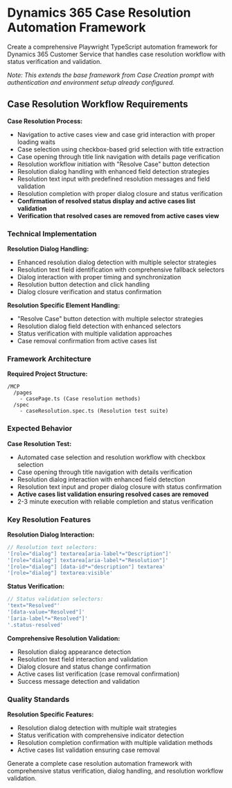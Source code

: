 # Dynamics 365 Case Resolution Automation Framework

Create a comprehensive Playwright TypeScript automation framework for Dynamics 365 Customer Service that handles case resolution workflow with status verification and validation.

*Note: This extends the base framework from Case Creation prompt with authentication and environment setup already configured.*

## Case Resolution Workflow Requirements

**Case Resolution Process:**
- Navigation to active cases view and case grid interaction with proper loading waits
- Case selection using checkbox-based grid selection with title extraction
- Case opening through title link navigation with details page verification
- Resolution workflow initiation with "Resolve Case" button detection
- Resolution dialog handling with enhanced field detection strategies
- Resolution text input with predefined resolution messages and field validation
- Resolution completion with proper dialog closure and status verification
- **Confirmation of resolved status display and active cases list validation**
- **Verification that resolved cases are removed from active cases view**

### Technical Implementation

**Resolution Dialog Handling:**
- Enhanced resolution dialog detection with multiple selector strategies
- Resolution text field identification with comprehensive fallback selectors
- Dialog interaction with proper timing and synchronization
- Resolution button detection and click handling
- Dialog closure verification and status confirmation

**Resolution Specific Element Handling:**
- "Resolve Case" button detection with multiple selector strategies
- Resolution dialog field detection with enhanced selectors
- Status verification with multiple validation approaches
- Case removal confirmation from active cases list

### Framework Architecture

**Required Project Structure:**
```
/MCP
  /pages
    - casePage.ts (Case resolution methods)
  /spec
    - caseResolution.spec.ts (Resolution test suite)
```

### Expected Behavior

**Case Resolution Test:**
- Automated case selection and resolution workflow with checkbox selection
- Case opening through title navigation with details verification
- Resolution dialog interaction with enhanced field detection
- Resolution text input and proper dialog closure with status confirmation
- **Active cases list validation ensuring resolved cases are removed**
- 2-3 minute execution with reliable completion and status verification

### Key Resolution Features

**Resolution Dialog Interaction:**
```typescript
// Resolution text selectors:
'[role="dialog"] textarea[aria-label*="Description"]'
'[role="dialog"] textarea[aria-label*="Resolution"]'
'[role="dialog"] [data-id*="description"] textarea'
'[role="dialog"] textarea:visible'
```

**Status Verification:**
```typescript
// Status validation selectors:
'text="Resolved"'
'[data-value="Resolved"]'
'[aria-label*="Resolved"]'
'.status-resolved'
```

**Comprehensive Resolution Validation:**
- Resolution dialog appearance detection
- Resolution text field interaction and validation
- Dialog closure and status change confirmation
- Active cases list verification (case removal confirmation)
- Success message detection and validation

### Quality Standards

**Resolution Specific Features:**
- Resolution dialog detection with multiple wait strategies
- Status verification with comprehensive indicator detection
- Resolution completion confirmation with multiple validation methods
- Active cases list validation ensuring case removal

Generate a complete case resolution automation framework with comprehensive status verification, dialog handling, and resolution workflow validation.
